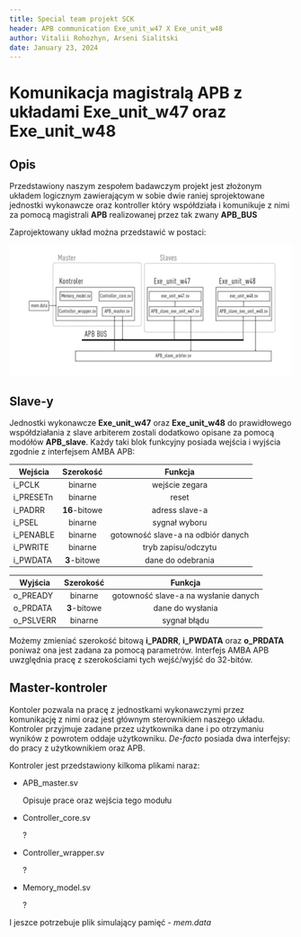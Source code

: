 ```yaml
---
title: Special team projekt SCK
header: APB communication Exe_unit_w47 X Exe_unit_w48 
author: Vitalii Rohozhyn, Arseni Sialitski
date: January 23, 2024
---
```


# Komunikacja magistralą APB z układami Exe_unit_w47 oraz Exe_unit_w48

## Opis

Przedstawiony naszym zespołem badawczym projekt jest złożonym układem logicznym zawierającym w sobie dwie raniej sprojektowane jednostki wykonawcze oraz kontroller który współdziała i komunikuje z nimi za pomocą magistrali **APB** realizowanej przez tak zwany **APB_BUS**  

Zaprojektowany układ można przedstawić w postaci:

![](schemat_1.png)

## Slave-y

Jednostki wykonawcze **Exe_unit_w47** oraz **Exe_unit_w48** do prawidłowego współdziałania z slave arbiterem zostali dodatkowo opisane za pomocą modółów **APB_slave**. Każdy taki blok funkcyjny posiada wejścia i wyjścia zgodnie z interfejsem AMBA APB:


| Wejścia     |    Szerokość  |      Funkcja    |
| ----------- |:-------------:|:---------------:|
| i_PCLK      | binarne       | wejście zegara  |
| i_PRESETn   | binarne       | reset           |
| i_PADRR     | **16**-bitowe | adress slave-a  |
| i_PSEL      | binarne       | sygnał wyboru   |
| i_PENABLE   | binarne       | gotowność slave-a na odbiór danych|
| i_PWRITE    | binarne       | tryb zapisu/odczytu    |
| i_PWDATA    | **3**-bitowe  | dane do odebrania  |


| Wyjścia     |    Szerokość  |      Funkcja    |
| ----------- |:-------------:|:---------------:|
| o_PREADY    | binarne       | gotowność slave-a na wysłanie danych |
| o_PRDATA    | **3**-bitowe  | dane do wysłania |
| o_PSLVERR   | binarne       | sygnał błądu  |


Możemy zmieniać szerokość bitową **i_PADRR**, **i_PWDATA** oraz **o_PRDATA**  poniważ ona jest zadana za pomocą parametrów. Interfejs AMBA APB uwzględnia pracę z szerokościami tych wejść/wyjść do 32-bitów.


## Master-kontroler

Kontoler pozwala na pracę z jednostkami wykonawczymi przez komunikację z nimi oraz jest głównym sterownikiem naszego układu. Kontroler przyjmuje zadane przez użytkownika dane i po otrzymaniu wyników z powrotem oddaje użytkowniku. *De-facto* posiada dwa interfejsy: do pracy z użytkownikiem oraz APB. 

Kontroler jest przedstawiony kilkoma plikami naraz: 

* APB_master.sv

    Opisuje prace oraz wejścia tego modułu

* Controller_core.sv

    ?

* Controller_wrapper.sv

    ?

* Memory_model.sv

    ?

I jeszce potrzebuje plik simulający pamięć - *mem.data* 